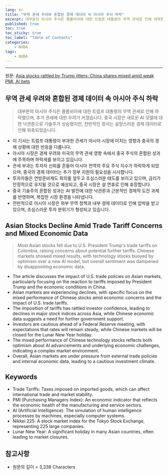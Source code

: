```yaml
---
lang: kr
title: "무역 관세 우려와 혼합된 경제 데이터 속 아시아 주식 하락"
excerpt: 대부분의 아시아 주식은 콜롬비아에 대한 트럼프 대통령의 무역 관세로 인해 하락했으며, 추가 관세에 대한 우려가 커졌습니다. 중국 시장은 새로운 AI 모델에 대한 낙관론으로 기술주가 상승했지만, 전반적인 정서는 실망스러운 경제 데이터로 인해 위축되었습니다.
published: true
toc: true
toc_sticky: true
toc_label: "Table of Contents"
categories:
    - NVDA
tags:
    - NVDA
---
```


---

  원문: [Asia stocks rattled by Trump jitters; China shares mixed amid weak PMI, AI bets](https://www.investing.com/news/stock-market-news/asia-stocks-rattled-by-trump-jitters-china-shares-mixed-amid-weak-pmi-ai-bets-3831030)

## 무역 관세 우려와 혼합된 경제 데이터 속 아시아 주식 하락

> 대부분의 아시아 주식은 콜롬비아에 대한 트럼프 대통령의 무역 관세로 인해 하락했으며, 추가 관세에 대한 우려가 커졌습니다. 중국 시장은 새로운 AI 모델에 대한 낙관론으로 기술주가 상승했지만, 전반적인 정서는 실망스러운 경제 데이터로 인해 위축되었습니다.


- 이 기사는 트럼프 대통령이 부과한 관세가 아시아 시장에 미치는 영향과 중국의 경제 상황에 대한 반응을 다룹니다.
- 아시아 시장은 경제 우려와 미국의 무역 관세 영향 속에서 중국 주식의 혼합된 성과에 주목하며 하락세를 보이고 있습니다.
- 관세 부과는 투자자 신뢰를 흔들어 아시아 전역의 주요 주식 지수가 하락하게 되었으며, 중국의 경제 데이터는 추가 정부 지원의 필요성을 시사합니다.
- 투자자들은 연방준비제도 회의를 앞두고 조심스러운 태도를 보이고 있으며, 금리가 안정적으로 유지될 것으로 예상되고, 중국 시장은 설 연휴로 인해 휴장합니다.
- 중국 기술주의 혼합된 성과는 AI 발전에 대한 낙관론과 근본적인 경제적 도전 과제를 반영하며, 복잡한 시장 환경을 나타냅니다.
- 전반적으로 아시아 시장은 외부 무역 정책과 내부 경제 데이터로 인해 압박을 받고 있으며, 조심스러운 투자 분위기가 형성되고 있습니다.

## Asian Stocks Decline Amid Trade Tariff Concerns and Mixed Economic Data

> Most Asian stocks fell due to U.S. President Trump's trade tariffs on Colombia, raising concerns about potential further tariffs. Chinese markets showed mixed results, with technology stocks buoyed by optimism over a new AI model, but overall sentiment was dampened by disappointing economic data.


- The article discusses the impact of U.S. trade policies on Asian markets, particularly focusing on the reaction to tariffs imposed by President Trump and the economic conditions in China.
- Asian markets are experiencing declines, with specific focus on the mixed performance of Chinese stocks amid economic concerns and the impact of U.S. trade tariffs.
- The imposition of tariffs has rattled investor confidence, leading to declines in major stock indices across Asia, while Chinese economic data suggests a need for further government support.
- Investors are cautious ahead of a Federal Reserve meeting, with expectations that rates will remain steady, while Chinese markets will be closed for the Lunar New Year holiday.
- The mixed performance of Chinese technology stocks reflects both optimism about AI advancements and underlying economic challenges, indicating a complex market environment.
- Overall, Asian markets are under pressure from external trade policies and internal economic data, leading to a cautious investment climate.

## Keywords

- Trade Tariffs: Taxes imposed on imported goods, which can affect international trade and market stability.
- PMI (Purchasing Managers Index): An economic indicator that reflects the economic health of the manufacturing and service sectors.
- AI (Artificial Intelligence): The simulation of human intelligence processes by machines, especially computer systems.
- Nikkei 225: A stock market index for the Tokyo Stock Exchange, representing 225 large companies.
- Lunar New Year: A significant holiday in many Asian countries, often leading to market closures.

## 참고사항

- 원문의 길이 = 3,338 Characters

